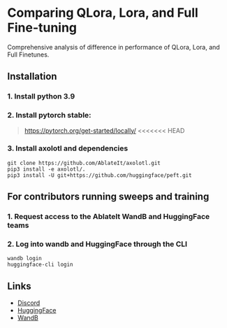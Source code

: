 # Comparing QLora, Lora, and Full Fine-tuning
Comprehensive analysis of difference in performance of QLora, Lora, and Full Finetunes.


## Installation
### 1. Install python 3.9
### 2. Install pytorch stable:
>https://pytorch.org/get-started/locally/
<<<<<<< HEAD
### 3. Install axolotl and dependencies
```
git clone https://github.com/AblateIt/axolotl.git
pip3 install -e axolotl/.
pip3 install -U git+https://github.com/huggingface/peft.git
```
## For contributors running sweeps and training
### 1. Request access to the AblateIt WandB and HuggingFace teams 
### 2. Log into wandb and HuggingFace through the CLI
    wandb login
    huggingface-cli login



## Links
- [Discord](https://discord.gg/HfNctSTJ)
- [HuggingFace](https://huggingface.co/AblateIt)
- [WandB](https://wandb.ai/ablateit)
